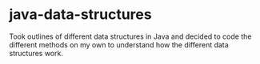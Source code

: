 # java-data-structures
Took outlines of different data structures in Java and decided to code the different methods on my own to understand how the different data structures work.
